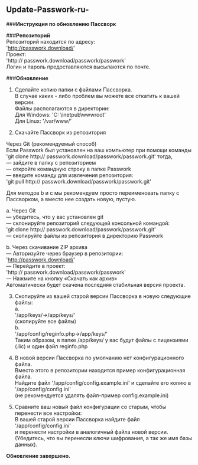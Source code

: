 ## Update-Passwork-ru-

###**Инструкция по обновлению Пассворк**

###**Репозиторий**  
Репозиторий находится по адресу:   
'http://passwork.download/'  
Проект:   
'http:// passwork.download/passwork/passwork'  
Логин и пароль предоставляются высылаются по почте.  
  
###**Обновление**  
1. Сделайте копию папки с файлами Пассворка.   
В случае каких - либо проблем вы можете все откатить к вашей версии.   
Файлы располагаются в директории:  
Для Windows: 'С: \inetpub\wwwroot\'   
Для Linux: '/var/www/'   
  
2. Скачайте Пассворк из репозитория  
  
Через Git (рекомендуемый способ)  
Если Passwork был установлен на ваш компьютер при помощи команды   
'git clone http:// passwork.download/passwork/passwork.git' тогда,  
— зайдите в папку с репозиторием  
— откройте командную строку в папке Passwork  
— введите команду для извлечения репозитория:  
'git pull http:// passwork.download/passwork/passwork.git'   
  
Для методов b и c мы рекомендуем просто переименовать папку с Пассворком, а вместо нее создать новую, пустую.  
  
a. Через Git   
— убедитесь, что у вас установлен git   
— склонируйте репозиторий следующей консольной командой:    
'git clone http:// passwork.download/passwork/passwork.git'   
— скопируйте файлы из репозитория в директорию Passwork  
  
b. Через скачивание ZIP архива   
— Авторизуйте через браузер в репозитории:   
'http://passwork.download/'  
— Перейдите в проект:   
'http:// passwork.download/passwork/passwork'  
— Нажмите на кнопку «Скачать как архив»   
Автоматически будет скачена последняя стабильная версия проекта.    
  
3. Скопируйте из вашей старой версии Пассворка в новую следующие файлы:   
a.  
'/app/keys/→/app/keys/'  
(скопируйте все файлы)  
b.  
'/app/config/reginfo.php→/app/keys/'  
Таким образом, в папке /app/keys/ у вас будут файлы с лицензиями (.lic) и один файл reginfo.php  
  
4. В новой версии Пассворка по умолчанию нет конфигурационного файла.   
Вместо этого в репозитории находится пример конфигурационная файла.   
Найдите файл '/app/config/config.example.ini' и сделайте его копию в '/app/config/config.ini'  
(не рекомендуется удалять файл-пример config.example.ini)  
  
5. Сравните ваш новый файл конфигурации со старым, чтобы перенести все настройки:   
В вашей старой версии Пассворка найдите файл   
'/app/config/config.ini'  
и перенести настройки в аналогичный файла новой версии.   
(Убедитесь, что вы перенесли ключи шифрования, а так же имя базы данных).  
  
**Обновление завершено.**
